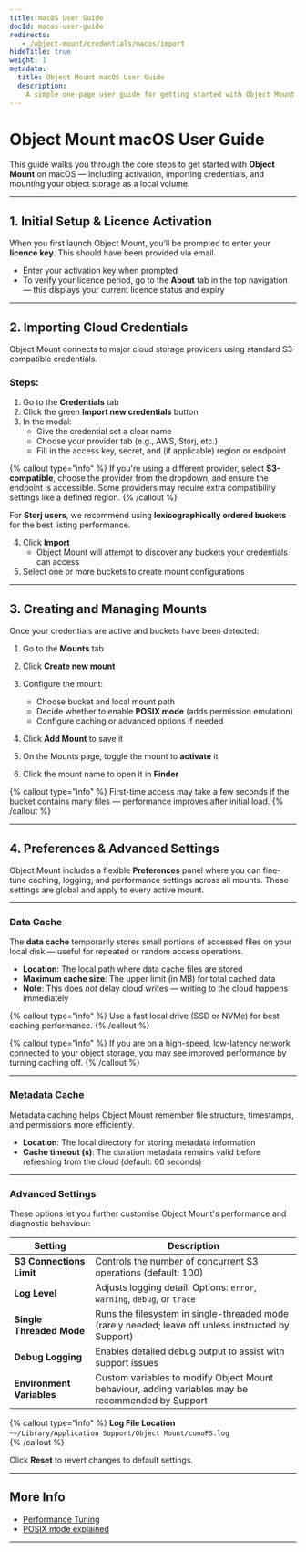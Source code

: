 ```yaml
---
title: macOS User Guide
docId: macos-user-guide
redirects:
   - /object-mount/credentials/macos/import
hideTitle: true
weight: 1
metadata:
  title: Object Mount macOS User Guide
  description:
    A simple one-page user guide for getting started with Object Mount on macOS.
---
```


# Object Mount macOS User Guide

This guide walks you through the core steps to get started with **Object Mount** on macOS — including activation, importing credentials, and mounting your object storage as a local volume.

---

## 1. Initial Setup & Licence Activation

When you first launch Object Mount, you'll be prompted to enter your **licence key**. This should have been provided via email.

- Enter your activation key when prompted  
- To verify your licence period, go to the **About** tab in the top navigation — this displays your current licence status and expiry

---

## 2. Importing Cloud Credentials

Object Mount connects to major cloud storage providers using standard S3-compatible credentials.

### Steps:

1. Go to the **Credentials** tab  
2. Click the green **Import new credentials** button  
3. In the modal:
   - Give the credential set a clear name
   - Choose your provider tab (e.g., AWS, Storj, etc.)
   - Fill in the access key, secret, and (if applicable) region or endpoint

{% callout type="info"  %}
If you're using a different provider, select **S3-compatible**, choose the provider from the dropdown, and ensure the endpoint is accessible. Some providers may require extra compatibility settings like a defined region.
{% /callout %}


For **Storj users**, we recommend using **lexicographically ordered buckets** for the best listing performance.

4. Click **Import**  
   - Object Mount will attempt to discover any buckets your credentials can access
5. Select one or more buckets to create mount configurations

---

## 3. Creating and Managing Mounts

Once your credentials are active and buckets have been detected:

1. Go to the **Mounts** tab  
2. Click **Create new mount**  
3. Configure the mount:
   - Choose bucket and local mount path
   - Decide whether to enable **POSIX mode** (adds permission emulation)
   - Configure caching or advanced options if needed

4. Click **Add Mount** to save it  
5. On the Mounts page, toggle the mount to **activate** it  
6. Click the mount name to open it in **Finder**

{% callout type="info"  %}
First-time access may take a few seconds if the bucket contains many files — performance improves after initial load.
{% /callout %}



---

## 4. Preferences & Advanced Settings

Object Mount includes a flexible **Preferences** panel where you can fine-tune caching, logging, and performance settings across all mounts. These settings are global and apply to every active mount.

---

### Data Cache

The **data cache** temporarily stores small portions of accessed files on your local disk — useful for repeated or random access operations.

- **Location**: The local path where data cache files are stored  
- **Maximum cache size**: The upper limit (in MB) for total cached data  
- **Note**: This does *not* delay cloud writes — writing to the cloud happens immediately

{% callout type="info"  %}
Use a fast local drive (SSD or NVMe) for best caching performance.
{% /callout %}

{% callout type="info"  %}
If you are on a high-speed, low-latency network connected to your object storage, you may see improved performance by turning caching off.
{% /callout %}

---

### Metadata Cache

Metadata caching helps Object Mount remember file structure, timestamps, and permissions more efficiently.

- **Location**: The local directory for storing metadata information  
- **Cache timeout (s)**: The duration metadata remains valid before refreshing from the cloud (default: 60 seconds)

---

### Advanced Settings

These options let you further customise Object Mount's performance and diagnostic behaviour:

| Setting                             | Description |
|-------------------------------------|-------------|
| **S3 Connections Limit**            | Controls the number of concurrent S3 operations (default: 100) |
| **Log Level**                       | Adjusts logging detail. Options: `error`, `warning`, `debug`, or `trace` |
| **Single Threaded Mode**            | Runs the filesystem in single-threaded mode (rarely needed; leave off unless instructed by Support) |
| **Debug Logging**                   | Enables detailed debug output to assist with support issues |
| **Environment Variables**           | Custom variables to modify Object Mount behaviour, adding variables may be recommended by Support |

{% callout type="info"  %}
**Log File Location**  
-`~/Library/Application Support/Object Mount/cunoFS.log`  
{% /callout %}

Click **Reset** to revert changes to default settings.

---

## More Info

- [Performance Tuning](../faq/tuning/)
- [POSIX mode explained](../faq/posix-mode/)

---
